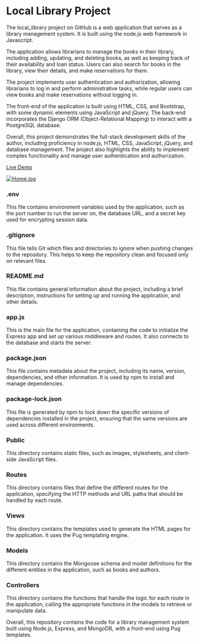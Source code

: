 # Local Library Project
The local_library project on GitHub is a web application that serves as a library management system. It is built using the node.js web framework in Javascript.

The application allows librarians to manage the books in their library, including adding, updating, and deleting books, as well as keeping track of their availability and loan status. Users can also search for books in the library, view their details, and make reservations for them.

The project implements user authentication and authorization, allowing librarians to log in and perform administrative tasks, while regular users can view books and make reservations without logging in.

The front-end of the application is built using HTML, CSS, and Bootstrap, with some dynamic elements using JavaScript and jQuery. The back-end incorporates the Django ORM (Object-Relational Mapping) to interact with a PostgreSQL database.

Overall, this project demonstrates the full-stack development skills of the author, including proficiency in node.js, HTML, CSS, JavaScript, jQuery, and database management. The project also highlights the ability to implement complex functionality and manage user authentication and authorization.

[Live Demo](https://local-library.vercel.app/)

[![Home.jpg](https://i.postimg.cc/XqzsfmfW/Home.jpg)](https://postimg.cc/p5KQx0cc)

### .env 
This file contains environment variables used by the application, such as the port number to run the server on, the database URL, and a secret key used for encrypting session data.

### .gitignore 
This file tells Git which files and directories to ignore when pushing changes to the repository. This helps to keep the repository clean and focused only on relevant files.

### README.md 
This file contains general information about the project, including a brief description, instructions for setting up and running the application, and other details.

### app.js
This is the main file for the application, containing the code to initialize the Express app and set up various middleware and routes. It also connects to the database and starts the server.

### package.json
This file contains metadata about the project, including its name, version, dependencies, and other information. It is used by npm to install and manage dependencies.

### package-lock.json
This file is generated by npm to lock down the specific versions of dependencies installed in the project, ensuring that the same versions are used across different environments.

### Public
This directory contains static files, such as images, stylesheets, and client-side JavaScript files.

### Routes
This directory contains files that define the different routes for the application, specifying the HTTP methods and URL paths that should be handled by each route.

### Views
This directory contains the templates used to generate the HTML pages for the application. It uses the Pug templating engine.

### Models
This directory contains the Mongoose schema and model definitions for the different entities in the application, such as books and authors.

### Controllers 
This directory contains the functions that handle the logic for each route in the application, calling the appropriate functions in the models to retrieve or manipulate data.

Overall, this repository contains the code for a library management system built using Node.js, Express, and MongoDB, with a front-end using Pug templates.

